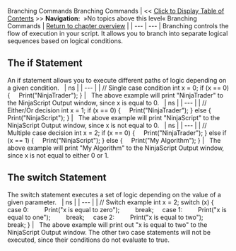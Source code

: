 ﻿
Branching Commands
Branching Commands
| \<\< [Click to Display Table of Contents](branching_commands.md) \>\> **Navigation:**   »No topics above this level«   Branching Commands | [Return to chapter overview](sharpdx_directwrite_textlayout-1.md) |
| --- | --- |
Branching controls the flow of execution in your script. It allows you to branch into separate logical sequences based on logical conditions.
 
## The if Statement
An if statement allows you to execute different paths of logic depending on a given condition.
 
| ns |
| --- |
| // Single case condition int x \= 0; if (x \=\= 0) {      Print("NinjaTrader"); } |
 
The above example will print "NinjaTrader" to the NinjaScript Output window, since x is equal to 0\.
 
| ns |
| --- |
| // Either/Or decision int x \= 1; if (x \=\= 0) {      Print("NinjaTrader"); } else {      Print("NinjaScript"); } |
 
The above example will print "NinjaScript" to the NinjaScript Output window, since x is not equal to 0\.
 
| ns |
| --- |
| // Multiple case decision int x \= 2; if (x \=\= 0) {      Print("NinjaTrader"); } else if (x \=\= 1) {      Print("NinjaScript"); } else {      Print("My Algorithm"); } |
 
The above example will print "My Algorithm" to the NinjaScript Output window, since x is not equal to either 0 or 1\.
 
## 
## The switch Statement
The switch statement executes a set of logic depending on the value of a given parameter.
 
| ns |
| --- |
| // Switch example int x \= 2; switch (x) {      case 0:          Print("x is equal to zero");          break;      case 1:          Print("x is equal to one");          break;      case 2:          Print("x is equal to two");          break; } |
 
The above example will print out "x is equal to two" to the NinjaScript Output window. The other two case statements will not be executed, since their conditions do not evaluate to true.

